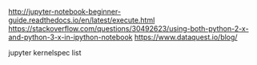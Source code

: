 http://jupyter-notebook-beginner-guide.readthedocs.io/en/latest/execute.html
https://stackoverflow.com/questions/30492623/using-both-python-2-x-and-python-3-x-in-ipython-notebook
https://www.dataquest.io/blog/

jupyter kernelspec list
